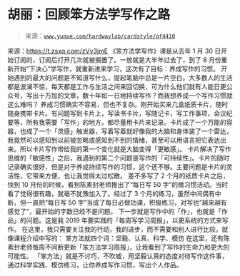 # 胡丽：回顾笨方法学写作之路

> 来源：[`www.yuque.com/hardwaylab/cardstyle/qf4410`](https://www.yuque.com/hardwaylab/cardstyle/qf4410)

<ne-quote id="uf4dcc99c" data-lake-id="uf4dcc99c"><ne-p id="c42e2ce7065c7869f26a22d3557867e3_p_1" data-lake-id="c42e2ce7065c7869f26a22d3557867e3_p_1"><ne-text id="u644fea27">来源：</ne-text>[<ne-text id="u41fbec1b">https://t.zsxq.com/zVv3jmE</ne-text>](https://t.zsxq.com/zVv3jmE)</ne-p></ne-quote> <ne-p id="c145417434ef1fb49ba5bfe1f12eb6c4_p_3" data-lake-id="c145417434ef1fb49ba5bfe1f12eb6c4_p_3"><ne-text id="ud3e92420">《笨方法学写作》课是从去年 1 月 30 日开始订阅的，订阅后打开几次就被搁置了。一放就是大半年过去了，到了 8 月份重新开始“下决心”学写作，就重新进来学习，这次有了目标：养成写作的习惯。</ne-text></ne-p> <ne-p id="ea5f7db50181ea1c91178d47c19d7e11_p_5" data-lake-id="ea5f7db50181ea1c91178d47c19d7e11_p_5"><ne-text id="u521d9497">开始遇到的最大的问题是不知道写什么，提起笔脑中总是一片空白。大多数人的生活都是波澜不惊，每天都是工作与生活之间来回切换，可为什么他们就有人能日更公众号，写出十万加的文章，数十年如一日地持续写作？而我想养成一个写作习惯就这么难吗？</ne-text></ne-p> <ne-p id="d723909a14bbabd1734063f06ada8a75_p_7" data-lake-id="d723909a14bbabd1734063f06ada8a75_p_7"><ne-text id="ub839f2a7">养成习惯确实不容易，但也不复杂。刚开始买来几盒纸质卡片，随时随身携带卡片。有问题写到卡片上，写读书卡片，写随记卡，写工作事项，会议纪要等，所有我需要「写作」的地方，都尽量用卡片来记录。卡片成了一个万能的容器，也成了一个「灵感」触发器，写着写着就好像我的大脑和身体装了一个雷达，我竟然可以感知到以前被忽略或感知到不到的情绪，甚至可以用语言把它表达出来。所以卡片写作带给我的第一个变化就是大脑变得「更敏感」。</ne-text></ne-p> <ne-p id="cec2cd93be80d2b2f9450de2ee2e884c_p_9" data-lake-id="cec2cd93be80d2b2f9450de2ee2e884c_p_9"><ne-text id="ubf8e796b">卡片解决了写作思维的「敏感性」之后，我遇到的第二个问题是写作的「可持续性」。卡片的随时记录确实很好，但是对于养成持续写作的习惯，这个还不够。主要问题是卡片的灵活性，它带来方便，也让我觉得太过松散。</ne-text></ne-p> <ne-p id="c21e9884d6e774d37a404e98b9bc7048_p_11" data-lake-id="c21e9884d6e774d37a404e98b9bc7048_p_11"><ne-text id="udf91dbb7">差不多写了 2 个月的纸质卡片之后，快到 10 月份的时候，看到陈素封老师推出了“每日写 50 字”的微习惯活动。当时看了觉得很有趣，就毫不犹豫加入了。经过了 3 个月的练习，虽然中间偶有中断，但一直把“每日写 50 字”当成了每日必做功课，积极练习，对写也“越来越有感觉了”，最开始的字数已经不是问题。</ne-text></ne-p> <ne-p id="dfa332655283a4c8359fbcd932bc1784_p_13" data-lake-id="dfa332655283a4c8359fbcd932bc1784_p_13"><ne-text id="u5615fa24">下一步就是写作中的「作」，也就是「作品」的问题。这是我 2019 年要实践的「每周写学习周报」，以更系统的方式来写作。</ne-text></ne-p> <ne-p id="80c55f142cdc7cbb5f16a4a830403026_p_15" data-lake-id="80c55f142cdc7cbb5f16a4a830403026_p_15"><ne-text id="u45248709">在这里，我只需要关注我的行动，我的进步，而不需要和别人进行比较。就像课程介绍中写的：</ne-text></ne-p> <ne-p id="3eeea82ba32ecc8edc54517255728d84_p_17" data-lake-id="3eeea82ba32ecc8edc54517255728d84_p_17"><ne-text id="uf1f9e28e">笨方法就四个词：坚毅、认真、科学、模仿</ne-text></ne-p> <ne-p id="0f8137e6e707051aaaab22875bfa8521_p_19" data-lake-id="0f8137e6e707051aaaab22875bfa8521_p_19"><ne-text id="uf17a7ef1">在这里，还有陈素封老师每周不间断更新「笨方法学习周报」，让我看到了写作的生命力和更大的可能性。</ne-text></ne-p> <ne-p id="9c31ef92465bdcccf7b9b47739ae66a7_p_21" data-lake-id="9c31ef92465bdcccf7b9b47739ae66a7_p_21"><ne-text id="u27700d88">「笨方法」就是不讨巧，不吹嘘，用坚毅认真的态度对待写作这件事，通过科学实践、模仿练习，让你养成写作习惯，写出个人作品。</ne-text></ne-p>